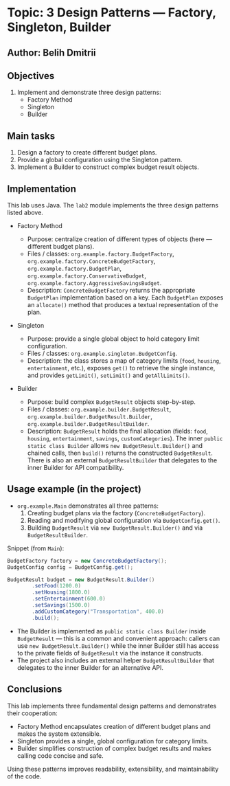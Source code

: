 # Topic: 3 Design Patterns — Factory, Singleton, Builder

## Author: Belih Dmitrii

## Objectives

1. Implement and demonstrate three design patterns:
   - Factory Method
   - Singleton
   - Builder

## Main tasks

1. Design a factory to create different budget plans.
2. Provide a global configuration using the Singleton pattern.
3. Implement a Builder to construct complex budget result objects.

## Implementation

This lab uses Java. The `lab2` module implements the three design patterns listed above.

- Factory Method

  - Purpose: centralize creation of different types of objects (here — different budget plans).
  - Files / classes: `org.example.factory.BudgetFactory`, `org.example.factory.ConcreteBudgetFactory`,
    `org.example.factory.BudgetPlan`, `org.example.factory.ConservativeBudget`, `org.example.factory.AggressiveSavingsBudget`.
  - Description: `ConcreteBudgetFactory` returns the appropriate `BudgetPlan` implementation based on a key.
    Each `BudgetPlan` exposes an `allocate()` method that produces a textual representation of the plan.

- Singleton

  - Purpose: provide a single global object to hold category limit configuration.
  - Files / classes: `org.example.singleton.BudgetConfig`.
  - Description: the class stores a map of category limits (`food`, `housing`, `entertainment`, etc.),
    exposes `get()` to retrieve the single instance, and provides `getLimit()`, `setLimit()` and `getAllLimits()`.

- Builder

  - Purpose: build complex `BudgetResult` objects step-by-step.
  - Files / classes: `org.example.builder.BudgetResult`, `org.example.builder.BudgetResult.Builder`, `org.example.builder.BudgetResultBuilder`.
  - Description: `BudgetResult` holds the final allocation (fields: `food`, `housing`, `entertainment`, `savings`, `customCategories`).
    The inner `public static class Builder` allows `new BudgetResult.Builder()` and chained calls, then `build()` returns the constructed `BudgetResult`.
    There is also an external `BudgetResultBuilder` that delegates to the inner Builder for API compatibility.

## Usage example (in the project)

- `org.example.Main` demonstrates all three patterns:
  1. Creating budget plans via the factory (`ConcreteBudgetFactory`).
  2. Reading and modifying global configuration via `BudgetConfig.get()`.
  3. Building `BudgetResult` via `new BudgetResult.Builder()` and via `BudgetResultBuilder`.

Snippet (from `Main`):

```java
BudgetFactory factory = new ConcreteBudgetFactory();
BudgetConfig config = BudgetConfig.get();

BudgetResult budget = new BudgetResult.Builder()
        .setFood(1200.0)
        .setHousing(1800.0)
        .setEntertainment(600.0)
        .setSavings(1500.0)
        .addCustomCategory("Transportation", 400.0)
        .build();
```

- The Builder is implemented as `public static class Builder` inside `BudgetResult` — this is a common and convenient approach: callers can use `new BudgetResult.Builder()` while the inner Builder still has access to the private fields of `BudgetResult` via the instance it constructs.
- The project also includes an external helper `BudgetResultBuilder` that delegates to the inner Builder for an alternative API.

## Conclusions

This lab implements three fundamental design patterns and demonstrates their cooperation:

- Factory Method encapsulates creation of different budget plans and makes the system extensible.
- Singleton provides a single, global configuration for category limits.
- Builder simplifies construction of complex budget results and makes calling code concise and safe.

Using these patterns improves readability, extensibility, and maintainability of the code.
